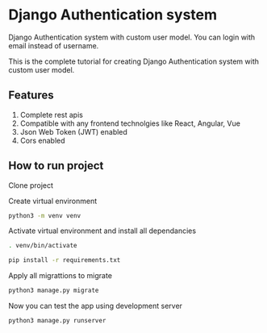 # Django Authentication system

Django Authentication system with custom user model.
You can login with email instead of username.

This is the complete tutorial for creating Django Authentication system with custom user model.

## Features

1. Complete rest apis
2. Compatible with any frontend technolgies like React, Angular, Vue
3. Json Web Token (JWT) enabled
4. Cors enabled

## How to run project

Clone project

Create virtual environment 

```bash
python3 -m venv venv
```
Activate virtual environment and install all dependancies

```bash
. venv/bin/activate
```

```bash
pip install -r requirements.txt
```

Apply all migrattions to migrate  

```bash
python3 manage.py migrate
```

Now you can test the app using development server

```bash
python3 manage.py runserver
```
